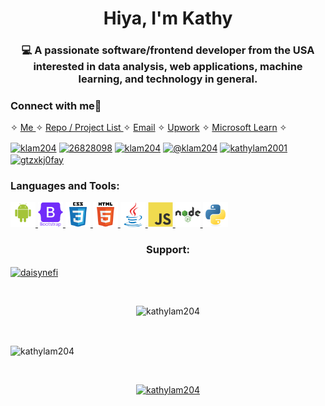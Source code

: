 <h1 align="center">Hiya, I'm Kathy</h1>
<h3 align="center">💻 A passionate software/frontend developer from the USA interested in data analysis, web applications, machine learning, and technology in general.</h3>

<!--If anyone sees this, no you didn't! ✨-->

<h3 align="left">Connect with me📎</h3>
✧ <a href= "https://kathylam204.github.io/"> Me </a> ✧ <a href= "https://github.com/kathylam204/project-listing"> Repo / Project List </a> ✧ <a href= "mailto: kathylambusiness@gmail.com"> Email</a> ✧ <a href="https://www.upwork.com/freelancers/~014119e04e76a369c4?viewMode=1">Upwork</a> ✧ <a href="https://learn.microsoft.com/en-us/users/klam204/?tab=tab-learning-paths">Microsoft Learn</a> ✧
<p align="left">
<a href="https://linkedin.com/in/klam204" target="blank"><img align="center" src="https://raw.githubusercontent.com/rahuldkjain/github-profile-readme-generator/master/src/images/icons/Social/linked-in-alt.svg" alt="klam204" height="30" width="40" /></a>
<a href="https://stackoverflow.com/users/26828098" target="blank"><img align="center" src="https://raw.githubusercontent.com/rahuldkjain/github-profile-readme-generator/master/src/images/icons/Social/stack-overflow.svg" alt="26828098" height="30" width="40" /></a>
<a href="https://dribbble.com/klam204" target="blank"><img align="center" src="https://raw.githubusercontent.com/rahuldkjain/github-profile-readme-generator/master/src/images/icons/Social/dribbble.svg" alt="klam204" height="30" width="40" /></a>
<a href="https://hashnode.com/@klam204" target="blank"><img align="center" src="https://raw.githubusercontent.com/rahuldkjain/github-profile-readme-generator/master/src/images/icons/Social/hashnode.svg" alt="@klam204" height="30" width="40" /></a>
<a href="https://www.hackerrank.com/kathylam2001" target="blank"><img align="center" src="https://raw.githubusercontent.com/rahuldkjain/github-profile-readme-generator/master/src/images/icons/Social/hackerrank.svg" alt="kathylam2001" height="30" width="40" /></a>
<a href="https://www.leetcode.com/gtzxkj0fay" target="blank"><img align="center" src="https://raw.githubusercontent.com/rahuldkjain/github-profile-readme-generator/master/src/images/icons/Social/leet-code.svg" alt="gtzxkj0fay" height="30" width="40" /></a>
</p>

<h3 align="left">Languages and Tools:</h3>
<p align="left"> <a href="https://developer.android.com" target="_blank" rel="noreferrer"> <img src="https://raw.githubusercontent.com/devicons/devicon/master/icons/android/android-original-wordmark.svg" alt="android" width="40" height="40"/> </a> <a href="https://getbootstrap.com" target="_blank" rel="noreferrer"> <img src="https://raw.githubusercontent.com/devicons/devicon/master/icons/bootstrap/bootstrap-plain-wordmark.svg" alt="bootstrap" width="40" height="40"/> </a> <a href="https://www.w3schools.com/css/" target="_blank" rel="noreferrer"> <img src="https://raw.githubusercontent.com/devicons/devicon/master/icons/css3/css3-original-wordmark.svg" alt="css3" width="40" height="40"/> </a> <a href="https://www.w3.org/html/" target="_blank" rel="noreferrer"> <img src="https://raw.githubusercontent.com/devicons/devicon/master/icons/html5/html5-original-wordmark.svg" alt="html5" width="40" height="40"/> </a> <a href="https://www.java.com" target="_blank" rel="noreferrer"> <img src="https://raw.githubusercontent.com/devicons/devicon/master/icons/java/java-original.svg" alt="java" width="40" height="40"/> </a> <a href="https://developer.mozilla.org/en-US/docs/Web/JavaScript" target="_blank" rel="noreferrer"> <img src="https://raw.githubusercontent.com/devicons/devicon/master/icons/javascript/javascript-original.svg" alt="javascript" width="40" height="40"/> </a> <a href="https://nodejs.org" target="_blank" rel="noreferrer"> <img src="https://raw.githubusercontent.com/devicons/devicon/master/icons/nodejs/nodejs-original-wordmark.svg" alt="nodejs" width="40" height="40"/> </a> <a href="https://www.python.org" target="_blank" rel="noreferrer"> <img src="https://raw.githubusercontent.com/devicons/devicon/master/icons/python/python-original.svg" alt="python" width="40" height="40"/> </a> </p>


<h3 align="center">Support:</h3>
<p><a href="https://ko-fi.com/daisynefi"> <img align="center" src="https://cdn.ko-fi.com/cdn/kofi3.png?v=3" height="50" width="210" alt="daisynefi" /></a></p><br>
<p align="center"> <img src="https://komarev.com/ghpvc/?username=kathylam204&label=Profile%20views&color=5cc0ff&style=plastic" alt="kathylam204" /> </p><br>
<p><img align="center" src="https://github-readme-stats.vercel.app/api/top-langs?username=kathylam204&show_icons=true&theme=cobalt&locale=en&layout=compact" alt="kathylam204" /></p><br>
<p align="center"> <a href="https://github.com/ryo-ma/github-profile-trophy"><img src="https://github-profile-trophy.vercel.app/?username=kathylam204" alt="kathylam204" /></a> </p><br>
